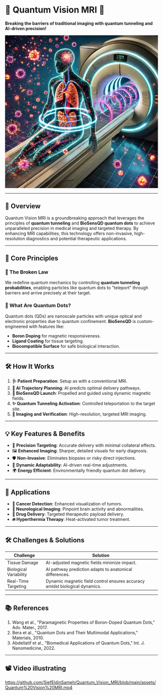 

# 🧬 Quantum Vision MRI 🌟

**Breaking the barriers of traditional imaging with quantum tunneling and AI-driven precision!**

<img src="./assets/Imaginary%20look.png" alt="Quantum Vision MRI Visualization" width="800px">

---

## 🚀 Overview

Quantum Vision MRI is a groundbreaking approach that leverages the principles of **quantum tunneling** and **BioSensQD quantum dots** to achieve unparalleled precision in medical imaging and targeted therapy. By enhancing MRI capabilities, this technology offers non-invasive, high-resolution diagnostics and potential therapeutic applications.

---

## 🧪 Core Principles

### 🔑 The Broken Law
We redefine quantum mechanics by controlling **quantum tunneling probabilities**, enabling particles like quantum dots to "teleport" through barriers and arrive precisely at their target.

### 🌟 What Are Quantum Dots?
Quantum dots (QDs) are nanoscale particles with unique optical and electronic properties due to quantum confinement. **BioSensQD** is custom-engineered with features like:
- **Boron Doping** for magnetic responsiveness.
- **Ligand Coating** for tissue targeting.
- **Biocompatible Surface** for safe biological interaction.

---

## 🛠 How It Works

1. **🩺 Patient Preparation**: Setup as with a conventional MRI.
2. **🎯 AI Trajectory Planning**: AI predicts optimal delivery pathways.
3. **🚀 BioSensQD Launch**: Propelled and guided using dynamic magnetic fields.
4. **✨ Quantum Tunneling Activation**: Controlled teleportation to the target site.
5. **📸 Imaging and Verification**: High-resolution, targeted MRI imaging.

---

## 💡 Key Features & Benefits

- 🎯 **Precision Targeting**: Accurate delivery with minimal collateral effects.
- 🖼 **Enhanced Imaging**: Sharper, detailed visuals for early diagnosis.
- 🛡 **Non-Invasive**: Eliminates biopsies or risky direct injections.
- 🤖 **Dynamic Adaptability**: AI-driven real-time adjustments.
- 🌍 **Energy Efficient**: Environmentally friendly quantum dot delivery.

---

## 🔬 Applications

- **🎥 Cancer Detection**: Enhanced visualization of tumors.
- **🧠 Neurological Imaging**: Pinpoint brain activity and abnormalities.
- **💊 Drug Delivery**: Targeted therapeutic payload delivery.
- **🔥 Hyperthermia Therapy**: Heat-activated tumor treatment.

---

## 🛠 Challenges & Solutions

| **Challenge**                      | **Solution**                                                                 |
|------------------------------------|------------------------------------------------------------------------------|
| Tissue Damage                      | AI-adjusted magnetic fields minimize impact.                                |
| Biological Variability             | AI pathway prediction adapts to anatomical differences.                     |
| Real-Time Targeting                | Dynamic magnetic field control ensures accuracy amidst biological dynamics. |

---

## 📚 References

1. Wang et al., "Paramagnetic Properties of Boron-Doped Quantum Dots," Adv. Mater., 2017.  
2. Bera et al., "Quantum Dots and Their Multimodal Applications," Materials, 2010.  
3. Abdellatif et al., "Biomedical Applications of Quantum Dots," Int. J. Nanomedicine, 2022.

---
## 📽️ Video illustrating 
https://github.com/SiefEldinSameh/Quantum_Vision_MRI/blob/main/assets/Quantum%20Vision%20MRI.mp4
